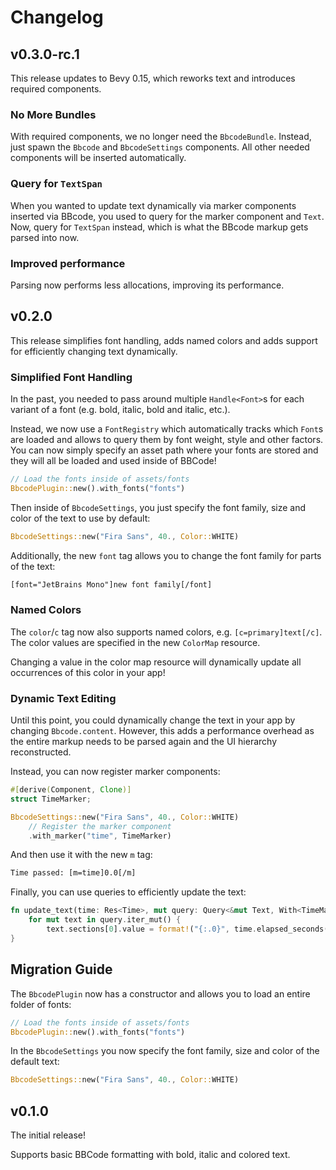 # Changelog

## v0.3.0-rc.1

This release updates to Bevy 0.15, which reworks text and introduces required components.

### No More Bundles

With required components, we no longer need the `BbcodeBundle`.
Instead, just spawn the `Bbcode` and `BbcodeSettings` components.
All other needed components will be inserted automatically.

### Query for `TextSpan`

When you wanted to update text dynamically via marker components inserted via BBcode, you used to query for the marker component and `Text`.
Now, query for `TextSpan` instead, which is what the BBcode markup gets parsed into now.

### Improved performance

Parsing now performs less allocations, improving its performance.

## v0.2.0

This release simplifies font handling, adds named colors and adds support for efficiently changing text dynamically.

### Simplified Font Handling

In the past, you needed to pass around multiple `Handle<Font>`s for each variant of a font (e.g. bold, italic, bold and italic, etc.).

Instead, we now use a `FontRegistry` which automatically tracks which `Font`s are loaded and allows to query them by font weight, style and other factors.
You can now simply specify an asset path where your fonts are stored and they will all be loaded and used inside of BBCode!

```rs
// Load the fonts inside of assets/fonts
BbcodePlugin::new().with_fonts("fonts")
```

Then inside of `BbcodeSettings`, you just specify the font family, size and color of the text to use by default:

```rs
BbcodeSettings::new("Fira Sans", 40., Color::WHITE)
```

Additionally, the new `font` tag allows you to change the font family for parts of the text:

```txt
[font="JetBrains Mono"]new font family[/font]
```

### Named Colors

The `color`/`c` tag now also supports named colors, e.g. `[c=primary]text[/c]`.
The color values are specified in the new `ColorMap` resource.

Changing a value in the color map resource will dynamically update all occurrences of this color in your app!

### Dynamic Text Editing

Until this point, you could dynamically change the text in your app by changing `Bbcode.content`.
However, this adds a performance overhead as the entire markup needs to be parsed again and the UI hierarchy reconstructed.

Instead, you can now register marker components:

```rs
#[derive(Component, Clone)]
struct TimeMarker;

BbcodeSettings::new("Fira Sans", 40., Color::WHITE)
    // Register the marker component
    .with_marker("time", TimeMarker)
```

And then use it with the new `m` tag:

```txt
Time passed: [m=time]0.0[/m]
```

Finally, you can use queries to efficiently update the text:

```rs
fn update_text(time: Res<Time>, mut query: Query<&mut Text, With<TimeMarker>>) {
    for mut text in query.iter_mut() {
        text.sections[0].value = format!("{:.0}", time.elapsed_seconds());
}
```

## Migration Guide

The `BbcodePlugin` now has a constructor and allows you to load an entire folder of fonts:

```rs
// Load the fonts inside of assets/fonts
BbcodePlugin::new().with_fonts("fonts")
```

In the `BbcodeSettings` you now specify the font family, size and color of the default text:

```rs
BbcodeSettings::new("Fira Sans", 40., Color::WHITE)
```

## v0.1.0

The initial release!

Supports basic BBCode formatting with bold, italic and colored text.
